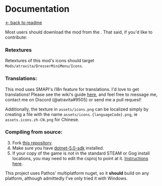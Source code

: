 Documentation
=============

[← back to readme](../../README.md)

Most users should download the mod from the <!--[Nexus page](https://www.nexusmods.com/stardewvalley/mods/15557)-->. That said, if you'd like to contribute:

### Retextures
Retextures of this mod's icons should target `Mods/atravita/DresserMiniMenu/Icons`.

### Translations:

This mod uses SMAPI's i18n feature for translations. I'd love to get translations! Please see the wiki's guide [here](https://stardewvalleywiki.com/Modding:Translations), and feel free to message me, contact me on Discord (@atravita#9505) or send me a pull request!

Additionally, the texture in `assets/icons.png` can be localized simply by creating a file with the name `assets/icons.{languageCode}.png`, ie `assets.icons.zh-CN.png` for Chinese.

### Compiling from source:

3. Fork [this repository](https://github.com/atravita-mods/StardewMods).
4. Make sure you have [dotnet-5.0-sdk](https://dotnet.microsoft.com/en-us/download/dotnet/5.0) installed.
5. If your copy of the game is not in the standard STEAM or Gog install locations, you may need to edit the csproj to point at it. [Instructions here](https://github.com/Pathoschild/SMAPI/blob/develop/docs/technical/mod-package.md#available-properties).

This project uses Pathos' multiplatform nuget, so it **should** build on any platform, although admittedly I've only tried it with Windows.